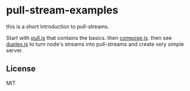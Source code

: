 # pull-stream-examples

this is a short introduction to pull-streams.

Start with [pull.js](./pull.js) that contains the basics.
then [compose.js](./compose.js).
then see [duplex.js](./duplex.js) to turn node's streams into
pull-streams and create very simple server.


## License

MIT
